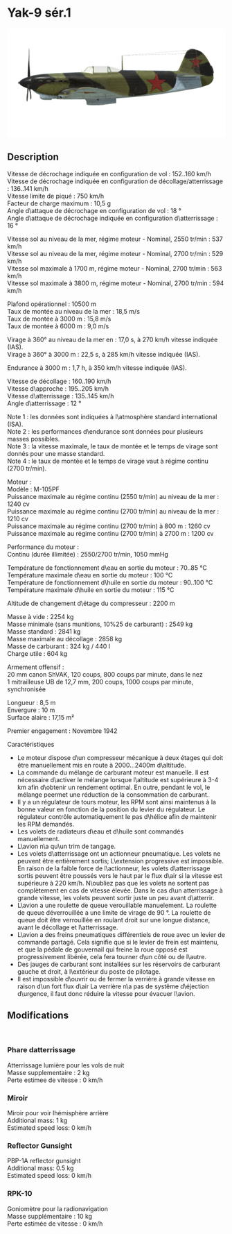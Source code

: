 # Yak-9 sér.1  
  
![yak9s1](../images/yak9s1.png)  
  
## Description  
  
Vitesse de décrochage indiquée en configuration de vol : 152..160 km/h  
Vitesse de décrochage indiquée en configuration de décollage/atterrissage : 136..141 km/h  
Vitesse limite de piqué : 750 km/h  
Facteur de charge maximum : 10,5 g  
Angle d\attaque de décrochage en configuration de vol : 18 °  
Angle d\attaque de décrochage indiquée en configuration d\atterrissage : 16 °  
  
Vitesse sol au niveau de la mer, régime moteur - Nominal, 2550 tr/min : 537 km/h  
Vitesse sol au niveau de la mer, régime moteur - Nominal, 2700 tr/min : 529 km/h  
Vitesse sol maximale à 1700 m, régime moteur - Nominal, 2700 tr/min : 563 km/h  
Vitesse sol maximale à 3800 m, régime moteur - Nominal, 2700 tr/min : 594 km/h  
  
Plafond opérationnel : 10500 m  
Taux de montée au niveau de la mer : 18,5 m/s  
Taux de montée à 3000 m : 15,8 m/s  
Taux de montée à 6000 m : 9,0 m/s  
  
Virage à 360° au niveau de la mer en : 17,0 s, à 270 km/h vitesse indiquée (IAS).  
Virage à 360° à 3000 m : 22,5 s, à 285 km/h vitesse indiquée (IAS).  
  
Endurance à 3000 m : 1,7 h, à 350 km/h vitesse indiquée (IAS).  
  
Vitesse de décollage : 160..190 km/h  
Vitesse d\approche : 195..205 km/h  
Vitesse d\atterrissage : 135..145 km/h  
Angle d\atterrissage : 12 °  
  
Note 1 : les données sont indiquées à l\atmosphère standard international (ISA).  
Note 2 : les performances d\endurance sont données pour plusieurs masses possibles.  
Note 3 : la vitesse maximale, le taux de montée et le temps de virage sont donnés pour une masse standard.  
Note 4 : le taux de montée et le temps de virage vaut à régime continu (2700 tr/min).  
  
Moteur :  
Modèle : M-105PF  
Puissance maximale au régime continu (2550 tr/min) au niveau de la mer : 1240 cv  
Puissance maximale au régime continu (2700 tr/min) au niveau de la mer : 1210 cv  
Puissance maximale au régime continu (2700 tr/min) à 800 m : 1260 cv  
Puissance maximale au régime continu (2700 tr/min) à 2700 m : 1200 cv  
  
Performance du moteur :  
Continu (durée illimitée) : 2550/2700 tr/min, 1050 mmHg  
  
Température de fonctionnement d\eau en sortie du moteur : 70..85 °C  
Température maximale d\eau en sortie du moteur : 100 °C  
Température de fonctionnement d\huile en sortie du moteur : 90..100 °C  
Température maximale d\huile en sortie du moteur : 115 °C  
  
Altitude de changement d\étage du compresseur : 2200 m  
  
Masse à vide : 2254 kg  
Masse minimale (sans munitions, 10%25 de carburant) : 2549 kg  
Masse standard : 2841 kg  
Masse maximale au décollage : 2858 kg  
Masse de carburant : 324 kg / 440 l  
Charge utile : 604 kg  
  
Armement offensif :  
20 mm canon ShVAK, 120 coups, 800 coups par minute, dans le nez  
1 mitrailleuse UB de 12,7 mm, 200 coups, 1000 coups par minute, synchronisée  
  
Longueur : 8,5 m  
Envergure : 10 m  
Surface alaire : 17,15 m²  
  
Premier engagement : Novembre 1942  
  
Caractéristiques  
- Le moteur dispose d\un compresseur mécanique à deux étages qui doit être manuellement mis en route à 2000...2400m d\altitude.  
- La commande du mélange de carburant moteur est manuelle. Il est nécessaire d\activer le mélange lorsque l\altitude est supérieure à 3-4 km afin d\obtenir un rendement optimal. En outre, pendant le vol, le mélange peermet une réduction de la consommation de carburant.  
- Il y a un régulateur de tours moteur, les RPM sont ainsi maintenus à la bonne valeur en fonction de la position du levier du régulateur. Le régulateur contrôle automatiquement le pas d\hélice afin de maintenir les RPM demandés.  
- Les volets de radiateurs d\eau et d\huile sont commandés manuellement.  
- L\avion n\a qu\un trim de tangage.  
- Les volets d\atterrissage ont un actionneur pneumatique. Les volets ne peuvent être entièrement sortis; L\extension progressive est impossible. En raison de la faible force de l\actionneur, les volets d\atterrissage sortis peuvent être poussés vers le haut par le flux d\air si la vitesse est supérieure à 220 km/h. N\oubliez pas que les volets ne sortent pas complètement en cas de vitesse élevée. Dans le cas d\un atterrissage à grande vitesse, les volets peuvent sortir juste un peu avant d\atterrir.  
- L\avion a une roulette de queue verouillable manuelement. La roulette de queue déverrouillée a une limite de virage de 90 °. La roulette de queue doit être verrouillée en roulant droit sur une longue distance, avant le décollage et l\atterrissage.  
- L\avion a des freins pneumatiques différentiels de roue avec un levier de commande partagé. Cela signifie que si le levier de frein est maintenu, et que la pédale de gouvernail qui freine la roue opposé est progressivement libérée, cela fera tourner d\un côté ou de l\autre.  
- Des jauges de carburant sont installées sur les réservoirs de carburant gauche et droit, à l\extérieur du poste de pilotage.  
- Il est impossible d\ouvrir ou de fermer la verrière à grande vitesse en raison d\un fort flux d\air La verrière n\a pas de systême d\éjection d\urgence, il faut donc réduire la vitesse pour évacuer l\avion.  
  
## Modifications  
  ﻿
  
### Phare datterrissage  
  
Atterrissage lumière pour les vols de nuit  
Masse supplementaire : 2 kg  
Perte estimee de vitesse : 0 km/h  ﻿
  
### Miroir  
  
Miroir pour voir lhémisphère arrière  
Additional mass: 1 kg  
Estimated speed loss: 0 km/h  ﻿
  
### Reflector Gunsight  
  
PBP-1A reflector gunsight  
Additional mass: 0.5 kg  
Estimated speed loss: 0 km/h  ﻿
  
  
### RPK-10  
  
Goniomètre pour la radionavigation  
Masse supplémentaire : 10 kg  
Perte estimée de vitesse : 0 km/h  